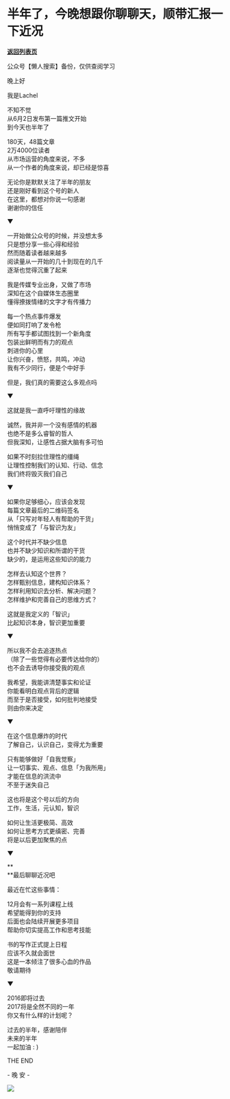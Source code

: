 # 半年了，今晚想跟你聊聊天，顺带汇报一下近况

[**返回列表页**](/gzh/L先生说)

公众号【懒人搜索】备份，仅供查阅学习

  

晚上好

我是Lachel

  

  

不知不觉  
从6月2日发布第一篇推文开始  
到今天也半年了  
  
180天，48篇文章  
2万4000位读者  
从市场运营的角度来说，不多  
从一个作者的角度来说，却已经是惊喜

  
无论你是默默关注了半年的朋友  
还是刚好看到这个号的新人  
在这里，都想对你说一句感谢  
谢谢你的信任  
  
  
▼

  

一开始做公众号的时候，并没想太多  
只是想分享一些心得和经验  
然而随着读者越来越多  
阅读量从一开始的几十到现在的几千  
逐渐也觉得沉重了起来  
  
我是传媒专业出身，又做了市场  
深知在这个自媒体生态圈里  
懂得撩拨情绪的文字才有传播力  
  
每一个热点事件爆发  
便如同打响了发令枪  
所有写手都试图找到一个新角度  
包装出鲜明而有力的观点  
刺进你的心里  
让你兴奋，愤怒，共鸣，冲动  
我有不少同行，便是个中好手  
  
但是，我们真的需要这么多观点吗  
  
  
▼

  

这就是我一直呼吁理性的缘故

  
诚然，我并非一个没有感情的机器  
也绝不是多么睿智的哲人  
但我深知，让感性占据大脑有多可怕

  
如果不时刻拉住理性的缰绳  
让理性控制我们的认知、行动、信念  
我们终将毁灭我们自己  
  
  
▼

  
如果你足够细心，应该会发现  
每篇文章最后的二维码签名  
从「只写对年轻人有帮助的干货」  
悄悄变成了「与智识为友」  
  
这个时代并不缺少信息  
也并不缺少知识和所谓的干货  
缺少的，是运用这些知识的能力  
  
怎样去认知这个世界？  
怎样甄别信息，建构知识体系？  
怎样利用知识去分析、解决问题？  
怎样维护和完善自己的思维方式？

  
这就是我定义的「智识」  
比起知识本身，智识更加重要  
  
  
▼

  

所以我不会去追逐热点  
（除了一些觉得有必要传达给你的）  
也不会去诱导你接受我的观点

  
我希望，我能讲清楚事实和论证  
你能看明白观点背后的逻辑  
而至于是否接受，如何批判地接受  
则由你来决定  
  
  
▼

  

在这个信息爆炸的时代  
了解自己，认识自己，变得尤为重要

  
只有能够做好「自我觉察」  
让一切事实、观点、信息「为我所用」  
才能在信息的洪流中  
不至于迷失自己  
  
这也将是这个号以后的方向  
工作，生活，元认知，智识

如何让生活更极简、高效  
如何让思考方式更缜密、完善  
将是以后更加聚焦的点  
  
  
**▼**

**  
**最后聊聊近况吧

最近在忙这些事情：

  
12月会有一系列课程上线  
希望能得到你的支持  
后面也会陆续开展更多项目  
帮助你切实提高工作和思考技能

  
书的写作正式提上日程  
应该不久就会面世  
这是一本倾注了很多心血的作品  
敬请期待  
  
  
**▼**

  

2016即将过去  
2017将是全然不同的一年  
你又有什么样的计划呢？  
  
  
过去的半年，感谢陪伴  
未来的半年  
一起加油 : )  

  

  

  

THE END

\- 晚 安 -

  

  

![](http://mmbiz.qpic.cn/mmbiz_png/yWXmuSFeCk08RCNWDh5B0MsQbSFU5cpPKicfbGCFbk2bqhRTrPiaylLL3aARBwFYn0ElpCasKPlJGw3ib0g7NTgbQ/0?wx_fmt=gif)  

  

